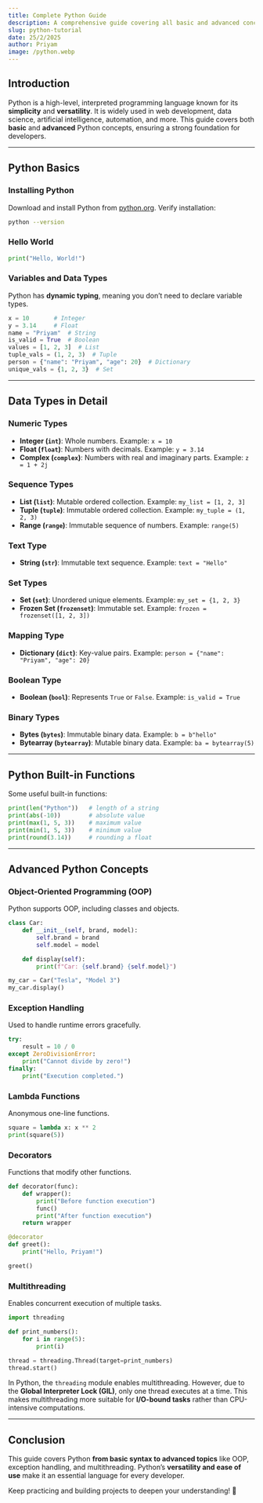 ```yaml
---
title: Complete Python Guide
description: A comprehensive guide covering all basic and advanced concepts of Python programming.
slug: python-tutorial
date: 25/2/2025
author: Priyam
image: /python.webp
---
```


## Introduction

Python is a high-level, interpreted programming language known for its **simplicity** and **versatility**. It is widely used in web development, data science, artificial intelligence, automation, and more. This guide covers both **basic** and **advanced** Python concepts, ensuring a strong foundation for developers.

---

## Python Basics

### Installing Python

Download and install Python from [python.org](https://www.python.org/). Verify installation:

```sh
python --version
```

### Hello World

```python
print("Hello, World!")
```

### Variables and Data Types

Python has **dynamic typing**, meaning you don’t need to declare variable types.

```python
x = 10       # Integer
y = 3.14     # Float
name = "Priyam"  # String
is_valid = True  # Boolean
values = [1, 2, 3]  # List
tuple_vals = (1, 2, 3)  # Tuple
person = {"name": "Priyam", "age": 20}  # Dictionary
unique_vals = {1, 2, 3}  # Set
```

---

## Data Types in Detail

### Numeric Types
- **Integer (`int`)**: Whole numbers. Example: `x = 10`
- **Float (`float`)**: Numbers with decimals. Example: `y = 3.14`
- **Complex (`complex`)**: Numbers with real and imaginary parts. Example: `z = 1 + 2j`

### Sequence Types
- **List (`list`)**: Mutable ordered collection. Example: `my_list = [1, 2, 3]`
- **Tuple (`tuple`)**: Immutable ordered collection. Example: `my_tuple = (1, 2, 3)`
- **Range (`range`)**: Immutable sequence of numbers. Example: `range(5)`

### Text Type
- **String (`str`)**: Immutable text sequence. Example: `text = "Hello"`

### Set Types
- **Set (`set`)**: Unordered unique elements. Example: `my_set = {1, 2, 3}`
- **Frozen Set (`frozenset`)**: Immutable set. Example: `frozen = frozenset([1, 2, 3])`

### Mapping Type
- **Dictionary (`dict`)**: Key-value pairs. Example: `person = {"name": "Priyam", "age": 20}`

### Boolean Type
- **Boolean (`bool`)**: Represents `True` or `False`. Example: `is_valid = True`

### Binary Types
- **Bytes (`bytes`)**: Immutable binary data. Example: `b = b"hello"`
- **Bytearray (`bytearray`)**: Mutable binary data. Example: `ba = bytearray(5)`

---

## Python Built-in Functions

Some useful built-in functions:

```python
print(len("Python"))   # length of a string
print(abs(-10))        # absolute value
print(max(1, 5, 3))    # maximum value
print(min(1, 5, 3))    # minimum value
print(round(3.14))     # rounding a float
```

---

## Advanced Python Concepts

### Object-Oriented Programming (OOP)
Python supports OOP, including classes and objects.

```python
class Car:
    def __init__(self, brand, model):
        self.brand = brand
        self.model = model

    def display(self):
        print(f"Car: {self.brand} {self.model}")

my_car = Car("Tesla", "Model 3")
my_car.display()
```

### Exception Handling
Used to handle runtime errors gracefully.

```python
try:
    result = 10 / 0
except ZeroDivisionError:
    print("Cannot divide by zero!")
finally:
    print("Execution completed.")
```

### Lambda Functions
Anonymous one-line functions.

```python
square = lambda x: x ** 2
print(square(5))
```

### Decorators
Functions that modify other functions.

```python
def decorator(func):
    def wrapper():
        print("Before function execution")
        func()
        print("After function execution")
    return wrapper

@decorator
def greet():
    print("Hello, Priyam!")

greet()
```

### Multithreading
Enables concurrent execution of multiple tasks.

```python
import threading

def print_numbers():
    for i in range(5):
        print(i)

thread = threading.Thread(target=print_numbers)
thread.start()
```

In Python, the `threading` module enables multithreading. However, due to the **Global Interpreter Lock (GIL)**, only one thread executes at a time. This makes multithreading more suitable for **I/O-bound tasks** rather than CPU-intensive computations.

---

## Conclusion

This guide covers Python **from basic syntax to advanced topics** like OOP, exception handling, and multithreading. Python’s **versatility and ease of use** make it an essential language for every developer.

Keep practicing and building projects to deepen your understanding! 🚀

